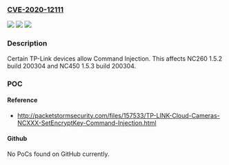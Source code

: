### [CVE-2020-12111](https://cve.mitre.org/cgi-bin/cvename.cgi?name=CVE-2020-12111)
![](https://img.shields.io/static/v1?label=Product&message=n%2Fa&color=blue)
![](https://img.shields.io/static/v1?label=Version&message=n%2Fa&color=blue)
![](https://img.shields.io/static/v1?label=Vulnerability&message=n%2Fa&color=brighgreen)

### Description

Certain TP-Link devices allow Command Injection. This affects NC260 1.5.2 build 200304 and NC450 1.5.3 build 200304.

### POC

#### Reference
- http://packetstormsecurity.com/files/157533/TP-LINK-Cloud-Cameras-NCXXX-SetEncryptKey-Command-Injection.html

#### Github
No PoCs found on GitHub currently.

